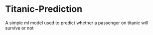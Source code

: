 # Titanic-Prediction
A simple ml model used to predict whether a passenger on titanic will survive or not 
